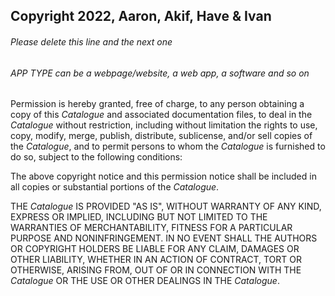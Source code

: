 ## Copyright 2022, Aaron, Akif, Have & Ivan

###### Please delete this line and the next one
###### APP TYPE can be a webpage/website, a web app, a software and so on

Permission is hereby granted, free of charge, to any person obtaining a copy of this _Catalogue_ and associated documentation files, to deal in the _Catalogue_ without restriction, including without limitation the rights to use, copy, modify, merge, publish, distribute, sublicense, and/or sell copies of the _Catalogue_, and to permit persons to whom the _Catalogue_ is furnished to do so, subject to the following conditions:

The above copyright notice and this permission notice shall be included in all copies or substantial portions of the _Catalogue_.

THE _Catalogue_ IS PROVIDED "AS IS", WITHOUT WARRANTY OF ANY KIND, EXPRESS OR IMPLIED, INCLUDING BUT NOT LIMITED TO THE WARRANTIES OF MERCHANTABILITY, FITNESS FOR A PARTICULAR PURPOSE AND NONINFRINGEMENT. IN NO EVENT SHALL THE AUTHORS OR COPYRIGHT HOLDERS BE LIABLE FOR ANY CLAIM, DAMAGES OR OTHER LIABILITY, WHETHER IN AN ACTION OF CONTRACT, TORT OR OTHERWISE, ARISING FROM, OUT OF OR IN CONNECTION WITH THE _Catalogue_ OR THE USE OR OTHER DEALINGS IN THE _Catalogue_.